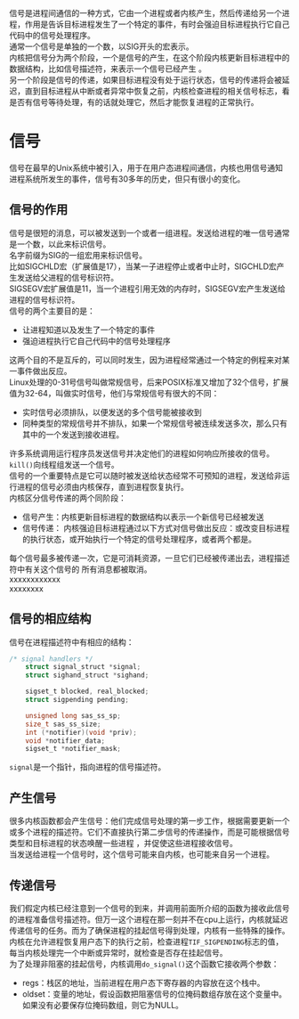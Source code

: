 信号是进程间通信的一种方式，它由一个进程或者内核产生，然后传递给另一个进程，作用是告诉目标进程发生了一个特定的事件，有时会强迫目标进程执行它自己代码中的信号处理程序。   
通常一个信号是单独的一个数，以SIG开头的宏表示。  
内核把信号分为两个阶段，一个是信号的产生，在这个阶段内核更新目标进程中的数据结构，比如信号描述符，来表示一个信号已经产生
。  
另一个阶段是信号的传递，如果目标进程没有处于运行状态，信号的传递将会被延迟，直到目标进程从中断或者异常中恢复之前，内核检查进程的相关信号标志，看是否有信号等待处理，有的话就处理它，然后才能恢复进程的正常执行。  

# 信号
信号在最早的Unix系统中被引入，用于在用户态进程间通信，内核也用信号通知进程系统所发生的事件，信号有30多年的历史，但只有很小的变化。  
## 信号的作用  
信号是很短的消息，可以被发送到一个或者一组进程。发送给进程的唯一信号通常是一个数，以此来标识信号。  
名字前缀为SIG的一组宏用来标识信号。   
比如SIGCHLD宏（扩展值是17），当某一子进程停止或者中止时，SIGCHLD宏产生发送给父进程的信号标识符。  
SIGSEGV宏扩展值是11，当一个进程引用无效的内存时，SIGSEGV宏产生发送给进程的信号标识符。  
信号的两个主要目的是：  
* 让进程知道以及发生了一个特定的事件  
* 强迫进程执行它自己代码中的信号处理程序  

这两个目的不是互斥的，可以同时发生，因为进程经常通过一个特定的例程来对某一事件做出反应。  
Linux处理的0-31号信号叫做常规信号，后来POSIX标准又增加了32个信号，扩展值为32-64，叫做实时信号，他们与常规信号有很大的不同：  
* 实时信号必须排队，以便发送的多个信号能被接收到
* 同种类型的常规信号并不排队，如果一个常规信号被连续发送多次，那么只有其中的一个发送到接收进程。  
 
许多系统调用运行程序员发送信号并决定他们的进程如何响应所接收的信号。  
`kill()`向线程组发送一个信号。  
信号的一个重要特点是它可以随时被发送给状态经常不可预知的进程，发送给非运行进程的信号必须由内核保存，直到进程恢复执行。  
内核区分信号传递的两个同阶段：  
* 信号产生：内核更新目标进程的数据结构以表示一个新信号已经被发送
* 信号传递： 内核强迫目标进程通过以下方式对信号做出反应：或改变目标进程的执行状态，或开始执行一个特定的信号处理程序，或者两个都是。  

每个信号最多被传递一次，它是可消耗资源，一旦它们已经被传递出去，进程描述符中有关这个信号的 所有消息都被取消。  
xxxxxxxxxxxx  
xxxxxxxx  
## 信号的相应结构
信号在进程描述符中有相应的结构：  
```c
/* signal handlers */
    struct signal_struct *signal;
    struct sighand_struct *sighand;

    sigset_t blocked, real_blocked;
    struct sigpending pending;

    unsigned long sas_ss_sp;
    size_t sas_ss_size;
    int (*notifier)(void *priv);
    void *notifier_data;
    sigset_t *notifier_mask;
```
`signal`是一个指针，指向进程的信号描述符。

## 产生信号  
很多内核函数都会产生信号：他们完成信号处理的第一步工作，根据需要更新一个或多个进程的描述符。它们不直接执行第二步信号的传递操作，而是可能根据信号类型和目标进程的状态唤醒一些进程 ，并促使这些进程接收信号。  
当发送给进程一个信号时，这个信号可能来自内核，也可能来自另一个进程。  
  

## 传递信号
我们假定内核已经注意到一个信号的到来，并调用前面所介绍的函数为接收此信号的进程准备信号描述符。但万一这个进程在那一刻并不在cpu上运行，内核就延迟传递信号的任务。而为了确保进程的挂起信号得到处理，内核有一些特殊的操作。  
内核在允许进程恢复用户态下的执行之前，检查进程`TIF_SIGPENDING`标志的值，每当内核处理完一个中断或异常时，就检查是否存在挂起信号。  
为了处理非阻塞的挂起信号，内核调用`do_signal()`这个函数它接收两个参数：
* regs：栈区的地址，当前进程在用户态下寄存器的内容放在这个栈中。
* oldset：变量的地址，假设函数把阻塞信号的位掩码数组存放在这个变量中。如果没有必要保存位掩码数组，则它为NULL。

